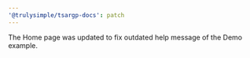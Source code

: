 ```yaml
---
'@trulysimple/tsargp-docs': patch
---
```


The Home page was updated to fix outdated help message of the Demo example.
